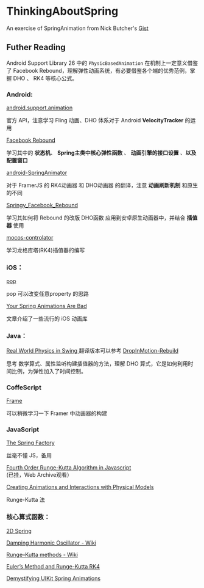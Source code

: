 # ThinkingAboutSpring
An exercise of SpringAnimation from Nick Butcher's [Gist](https://gist.github.com/nickbutcher/7fdce476aaa589680cdd626d78e3149d)

## Futher Reading

Android Support Library 26 中的 `PhysicBasedAnimation` 在机制上一定意义借鉴了 Facebook Rebound，理解弹性动画系统，有必要借鉴各个端的优秀范例，掌握 DHO 、 RK4 等核心公式。

### Android:

[android.support.animation](https://developer.android.com/reference/android/support/animation/package-summary.html)

官方 API，注意学习 Fling 动画、DHO 体系对于 Android **VelocityTracker** 的运用

[Facebook Rebound](http://facebook.github.io/rebound/)

学习其中的 **状态机**、 **Spring主类中核心弹性函数** 、 **动画引擎的接口设置** 、**以及配置窗口**

[android-SpringAnimator](https://github.com/unixzii/android-SpringAnimator)

对于 FramerJS 的 RK4动画器 和 DHO动画器 的翻译，注意 **动画刷新机制** 和原生的不同

[Springy_Facebook_Rebound](https://github.com/SalmanZach/Springy_Facebook_Rebound)

学习其如何将 Rebound 的改版 DHO函数 应用到安卓原生动画器中，并结合 **插值器** 使用

[mocos-controlator](https://github.com/marcioapaiva/mocos-controlator)

学习龙格库塔(RK4)插值器的编写

### iOS：

[pop](https://github.com/facebook/pop)

pop 可以改变任意property 的思路

[Your Spring Animations Are Bad](https://medium.com/@flyosity/your-spring-animations-are-bad-and-it-s-probably-apple-s-fault-784932e51733)

文章介绍了一些流行的 iOS 动画库

### Java：

[Real World Physics in Swing ](http://jroller.com/gfx/entry/real_world_physics_in_swing) 翻译版本可以参考 [DropInMotion-Rebuild](https://github.com/MartinRGB/DropInMotion-Rebuild)

思考 数学算式、属性监听构建插值器的方法，理解 DHO 算式，它是如何利用时间比例，为弹性加入了时间控制。

### CoffeScript

[Frame](https://github.com/koenbok/Framer/tree/master/framer/Animators)

可以稍微学习一下 Framer 中动画器的构建

### JavaScript

[The Spring Factory](https://medium.com/analytic-animations/the-spring-factory-4c3d988e7129)

丝毫不懂 JS，备用

[Fourth Order Runge-Kutta Algorithm in Javascript](http://mtdevans.com/2013/05/fourth-order-runge-kutta-algorithm-in-javascript-with-demo/)  (已挂，Web Archive观看）

[Creating Animations and Interactions with Physical Models](http://iamralpht.github.io/physics/)

Runge-Kutta 法

### 核心算式函数：

[2D Spring](https://www.myphysicslab.com/springs/2d-spring-en.html)

[Damping Harmonic Oscillator - Wiki](https://en.wikipedia.org/wiki/Harmonic_oscillator)

[Runge–Kutta methods - Wiki](https://en.wikipedia.org/wiki/Runge%E2%80%93Kutta_methods)

[Euler’s Method and Runge-Kutta RK4](http://www.intmath.com/blog/mathematics/eulers-method-runge-kutta-rk4-10117)

[Demystifying UIKit Spring Animations](https://medium.com/ios-os-x-development/demystifying-uikit-spring-animations-2bb868446773)
